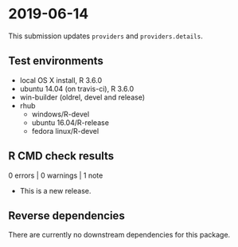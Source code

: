 # 2019-06-14 

 This submission updates `providers` and `providers.details`. 

## Test environments
* local OS X install, R 3.6.0
* ubuntu 14.04 (on travis-ci), R 3.6.0
* win-builder (oldrel, devel and release)
* rhub 
  * windows/R-devel
  * ubuntu 16.04/R-release
  * fedora linux/R-devel

## R CMD check results

0 errors | 0 warnings | 1 note

* This is a new release.

## Reverse dependencies

There are currently no downstream dependencies for this package.
